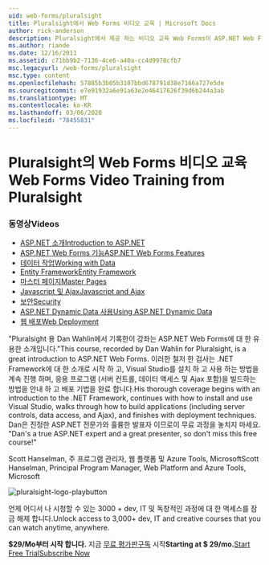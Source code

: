 ```yaml
---
uid: web-forms/pluralsight
title: Pluralsight에서 Web Forms 비디오 교육 | Microsoft Docs
author: rick-anderson
description: Pluralsight에서 제공 하는 비디오 교육 Web Forms이 ASP.NET Web Forms 개발 과정에서는 .NET dev로 알아야 할 몇 가지 주요 기술을 소개 합니다.
ms.author: riande
ms.date: 12/16/2011
ms.assetid: c71bb9b2-7136-4ce6-a40a-cc4d9978cfb7
msc.legacyurl: /web-forms/pluralsight
msc.type: content
ms.openlocfilehash: 57885b3b05b3107bbd678791d38e7166a727e5de
ms.sourcegitcommit: e7e91932a6e91a63e2e46417626f39d6b244a3ab
ms.translationtype: MT
ms.contentlocale: ko-KR
ms.lasthandoff: 03/06/2020
ms.locfileid: "78455831"
---
```

# <a name="web-forms-video-training-from-pluralsight"></a><span data-ttu-id="85bd8-103">Pluralsight의 Web Forms 비디오 교육</span><span class="sxs-lookup"><span data-stu-id="85bd8-103">Web Forms Video Training from Pluralsight</span></span>

### <a name="videos"></a><span data-ttu-id="85bd8-104">동영상</span><span class="sxs-lookup"><span data-stu-id="85bd8-104">Videos</span></span>

- [<span data-ttu-id="85bd8-105">ASP.NET 소개</span><span class="sxs-lookup"><span data-stu-id="85bd8-105">Introduction to ASP.NET</span></span>](https://pluralsight.com/training/Player?author=dan-wahlin&name=webforms-01&mode=live&clip=0&course=aspdotnet-webforms4-intro)
- [<span data-ttu-id="85bd8-106">ASP.NET Web Forms 기능</span><span class="sxs-lookup"><span data-stu-id="85bd8-106">ASP.NET Web Forms Features</span></span>](https://pluralsight.com/training/Player?author=dan-wahlin&name=webforms-02&mode=live&clip=0&course=aspdotnet-webforms4-intro)
- [<span data-ttu-id="85bd8-107">데이터 작업</span><span class="sxs-lookup"><span data-stu-id="85bd8-107">Working with Data</span></span>](https://pluralsight.com/training/Player?author=dan-wahlin&name=webforms-03&mode=live&clip=0&course=aspdotnet-webforms4-intro)
- [<span data-ttu-id="85bd8-108">Entity Framework</span><span class="sxs-lookup"><span data-stu-id="85bd8-108">Entity Framework</span></span>](https://pluralsight.com/training/Player?author=dan-wahlin&name=webforms-04&mode=live&clip=0&course=aspdotnet-webforms4-intro)
- [<span data-ttu-id="85bd8-109">마스터 페이지</span><span class="sxs-lookup"><span data-stu-id="85bd8-109">Master Pages</span></span>](https://pluralsight.com/training/Player?author=dan-wahlin&name=webforms-05&mode=live&clip=0&course=aspdotnet-webforms4-intro)
- [<span data-ttu-id="85bd8-110">Javascript 및 Ajax</span><span class="sxs-lookup"><span data-stu-id="85bd8-110">Javascript and Ajax</span></span>](https://pluralsight.com/training/Player?author=dan-wahlin&name=webforms-06&mode=live&clip=0&course=aspdotnet-webforms4-intro)
- [<span data-ttu-id="85bd8-111">보안</span><span class="sxs-lookup"><span data-stu-id="85bd8-111">Security</span></span>](https://pluralsight.com/training/Player?author=dan-wahlin&name=webforms-07&mode=live&clip=0&course=aspdotnet-webforms4-intro)
- [<span data-ttu-id="85bd8-112">ASP.NET Dynamic Data 사용</span><span class="sxs-lookup"><span data-stu-id="85bd8-112">Using ASP.NET Dynamic Data</span></span>](https://pluralsight.com/training/Player?author=dan-wahlin&name=webforms-08&mode=live&clip=0&course=aspdotnet-webforms4-intro)
- [<span data-ttu-id="85bd8-113">웹 배포</span><span class="sxs-lookup"><span data-stu-id="85bd8-113">Web Deployment</span></span>](https://pluralsight.com/training/Player?author=fritz-onion&name=webforms-09&mode=live&clip=0&course=aspdotnet-webforms4-intro)

<span data-ttu-id="85bd8-114">"Pluralsight 용 Dan Wahlin에서 기록한이 강좌는 ASP.NET Web Forms에 대 한 유용한 소개입니다.</span><span class="sxs-lookup"><span data-stu-id="85bd8-114">"This course, recorded by Dan Wahlin for Pluralsight, is a great introduction to ASP.NET Web Forms.</span></span> <span data-ttu-id="85bd8-115">이러한 철저 한 검사는 .NET Framework에 대 한 소개로 시작 하 고, Visual Studio를 설치 하 고 사용 하는 방법을 계속 진행 하며, 응용 프로그램 (서버 컨트롤, 데이터 액세스 및 Ajax 포함)을 빌드하는 방법을 안내 하 고 배포 기법을 완료 합니다.</span><span class="sxs-lookup"><span data-stu-id="85bd8-115">His thorough coverage begins with an introduction to the .NET Framework, continues with how to install and use Visual Studio, walks through how to build applications (including server controls, data access, and Ajax), and finishes with deployment techniques.</span></span> <span data-ttu-id="85bd8-116">Dan은 진정한 ASP.NET 전문가와 훌륭한 발표자 이므로이 무료 과정을 놓치지 마세요. "</span><span class="sxs-lookup"><span data-stu-id="85bd8-116">Dan's a true ASP.NET expert and a great presenter, so don't miss this free course!"</span></span>

<span data-ttu-id="85bd8-117">Scott Hanselman, 주 프로그램 관리자, 웹 플랫폼 및 Azure Tools, Microsoft</span><span class="sxs-lookup"><span data-stu-id="85bd8-117">Scott Hanselman, Principal Program Manager, Web Platform and Azure Tools, Microsoft</span></span>

![pluralsight-logo-playbutton](pluralsight/_static/image1.png)

<span data-ttu-id="85bd8-119">언제 어디서 나 시청할 수 있는 3000 + dev, IT 및 독창적인 과정에 대 한 액세스를 잠금 해제 합니다.</span><span class="sxs-lookup"><span data-stu-id="85bd8-119">Unlock access to 3,000+ dev, IT and creative courses that you can watch anytime, anywhere.</span></span>

<span data-ttu-id="85bd8-120">**$29/Mo부터 시작 합니다.** 지금 [무료 평가판](https://pluralsight.com/microsoft/olt/subscribe/SubscriptionRedirector.aspx?freetrial=true&amp;utm_source=microsoft&amp;utm_medium=sponsored-page&amp;utm_content=webmatrix&amp;utm_campaign=microsoft-sponsored-course)[구독](https://pluralsight.com/microsoft/OLT/subscriptions.aspx?utm_source=microsoft&amp;utm_medium=sponsored-page&amp;utm_content=webmatrix&amp;utm_campaign=microsoft-sponsored-course) 시작</span><span class="sxs-lookup"><span data-stu-id="85bd8-120">**Starting at $ 29/mo.**[Start Free Trial](https://pluralsight.com/microsoft/olt/subscribe/SubscriptionRedirector.aspx?freetrial=true&amp;utm_source=microsoft&amp;utm_medium=sponsored-page&amp;utm_content=webmatrix&amp;utm_campaign=microsoft-sponsored-course)[Subscribe Now](https://pluralsight.com/microsoft/OLT/subscriptions.aspx?utm_source=microsoft&amp;utm_medium=sponsored-page&amp;utm_content=webmatrix&amp;utm_campaign=microsoft-sponsored-course)</span></span>
